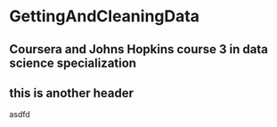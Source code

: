 # GettingAndCleaningData
Coursera and Johns Hopkins course 3 in data science specialization
--------

this is another header
------------------------
asdfd
